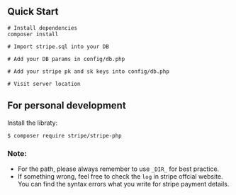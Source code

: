 ## Quick Start
```
# Install dependencies
composer install

# Import stripe.sql into your DB

# Add your DB params in config/db.php

# Add your stripe pk and sk keys into config/db.php

# Visit server location
```

## For personal development

Install the libraty:
```
$ composer require stripe/stripe-php
```


### Note: 

* For the path, please always remember to use `_DIR_` for best practice.
* If something wrong, feel free to check the `log` in stripe offcial website. You can find the syntax errors what you write for stripe payment details.
